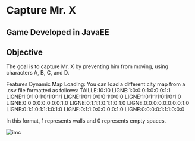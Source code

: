 # Capture Mr. X
## Game Developed in JavaEE
## Objective
The goal is to capture Mr. X by preventing him from moving, using characters A, B, C, and D.

Features
Dynamic Map Loading: You can load a different city map from a .csv file formatted as follows:
TAILLE:10:10
LIGNE:1:0:0:0:1:0:0:0:1:1
LIGNE:1:0:1:0:1:0:1:0:1:1
LIGNE:1:0:1:0:0:0:1:0:0:0
LIGNE:1:0:1:1:1:0:1:0:1:0
LIGNE:0:0:0:0:0:0:0:0:1:0
LIGNE:0:1:1:1:0:1:1:0:1:0
LIGNE:0:0:0:0:0:0:0:0:1:0
LIGNE:0:1:1:0:1:1:1:0:1:0
LIGNE:0:1:1:0:0:0:0:0:1:0
LIGNE:0:0:0:0:1:1:1:0:0:0

In this format, 1 represents walls and 0 represents empty spaces.

![imc](https://github.com/lekond77/Capture_X/blob/main/Jeu/src/main/webapp/jeu.png)
